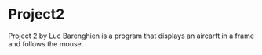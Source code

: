 # Project2
Project 2 by Luc Barenghien is a program that displays an aircarft in a frame and follows the mouse.
